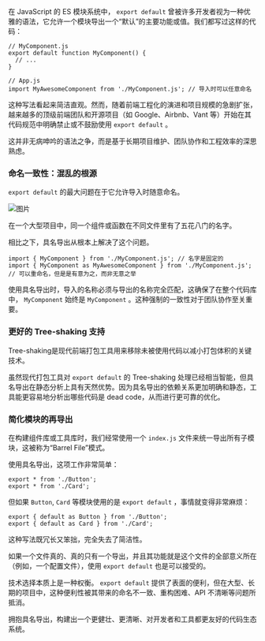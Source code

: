 在 JavaScript 的 ES 模块系统中， `export default` 曾被许多开发者视为一种优雅的语法，它允许一个模块导出一个“默认”的主要功能或值。我们都写过这样的代码：

```
// MyComponent.js
export default function MyComponent() {
  // ...
}

// App.js
import MyAwesomeComponent from './MyComponent.js'; // 导入时可以任意命名
```

这种写法看起来简洁直观。然而，随着前端工程化的演进和项目规模的急剧扩张，越来越多的顶级前端团队和开源项目（如 Google、Airbnb、Vant 等）开始在其代码规范中明确禁止或不鼓励使用 `export default` 。

这并非无病呻吟的语法之争，而是基于长期项目维护、团队协作和工程效率的深思熟虑。

### 命名一致性：混乱的根源

`export default` 的最大问题在于它允许导入时随意命名。

![图片](https://mmbiz.qpic.cn/sz_mmbiz_png/btsCOHx9LAO8zDmJicD3ticfB95X5NiclKWINFiaqcnTxjuo4o8icn63A2n0vjbXEvic6qK0Cm4tnjOVbJ0zP21hpiaqA/640?wx_fmt=png&from=appmsg&tp=webp&wxfrom=5&wx_lazy=1)

在一个大型项目中，同一个组件或函数在不同文件里有了五花八门的名字。

相比之下，具名导出从根本上解决了这个问题。

```
import { MyComponent } from './MyComponent.js'; // 名字是固定的
import { MyComponent as MyAwesomeComponent } from './MyComponent.js'; // 可以重命名，但是是有意为之，而非无意之举
```

使用具名导出时，导入的名称必须与导出的名称完全匹配，这确保了在整个代码库中， `MyComponent` 始终是 `MyComponent` 。这种强制的一致性对于团队协作至关重要。

### 更好的 Tree-shaking 支持

Tree-shaking是现代前端打包工具用来移除未被使用代码以减小打包体积的关键技术。

虽然现代打包工具对 `export default` 的 Tree-shaking 处理已经相当智能，但具名导出在静态分析上具有天然优势。因为具名导出的依赖关系更加明确和静态，工具能更容易地分析出哪些代码是 dead code，从而进行更可靠的优化。

### 简化模块的再导出

在构建组件库或工具库时，我们经常使用一个 `index.js` 文件来统一导出所有子模块，这被称为“Barrel File”模式。

使用具名导出，这项工作非常简单：

```
export * from './Button';
export * from './Card';
```

但如果 `Button`, `Card` 等模块使用的是 `export default` ，事情就变得非常麻烦：

```
export { default as Button } from './Button';
export { default as Card } from './Card';
```

这种写法既冗长又笨拙，完全失去了简洁性。

如果一个文件真的、真的只有一个导出，并且其功能就是这个文件的全部意义所在（例如，一个配置文件），使用 `export default` 也是可以接受的。

技术选择本质上是一种权衡。 `export default` 提供了表面的便利，但在大型、长期的项目中，这种便利性被其带来的命名不一致、重构困难、API 不清晰等问题所抵消。

拥抱具名导出，构建出一个更健壮、更清晰、对开发者和工具都更友好的代码生态系统。